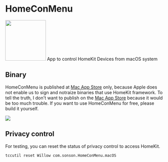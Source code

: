 # HomeConMenu
<img src="https://user-images.githubusercontent.com/33768/166890209-77ae667c-def4-48f0-a1e4-5e68fb73888a.png" width="128px"/>
App to control HomeKit Devices from macOS system

## Binary

HomeConMenu is published at [Mac App Store](https://apps.apple.com/us/app/homeconmenu/id1615397537) only, because Apple does not enable us to sign and notraize binaries that use HomeKit framework.
To tell the truth, I don't want to publish on the [Mac App Store](https://apps.apple.com/us/app/homeconmenu/id1615397537) because it would be too much trouble.
If you want to use HomeConMenu for free, please build it yourself.

<a href="https://apps.apple.com/us/app/homeconmenu/id1615397537"><img src="https://user-images.githubusercontent.com/33768/166904216-9d43af7d-fc6e-4d36-9f97-a87356b8b402.svg"/></a>

## Privacy control

For testing, you can reset the status of privacy control to access HomeKit.


```
tccutil reset Willow com.sonson.HomeConMenu.macOS
```
